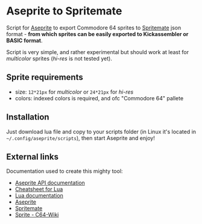 # Aseprite to Spritemate

Script for <a href="https://www.aseprite.org">Aseprite</a> to export Commodore 64 sprites to <a href="https://github.com/Esshahn/spritemate">Spritemate</a> json format - **from which sprites can be easily exported to  Kickassembler or BASIC format**.

Script is very simple, and rather experimental but should work at least for *multicolor* sprites (*hi-res* is not tested yet).

## Sprite requirements

- size: `12*21px` for *multicolor* or `24*21px` for *hi-res*
- colors: indexed colors is required, and ofc "Commodore 64" pallete

## Installation

Just download lua file and copy to your scripts folder (in Linux it's located in `~/.config/aseprite/scripts`), then start Aseprite and enjoy!

## External links

Documentation used to create this mighty tool:

- <a href="https://github.com/aseprite/api">Aseprite API documentation</a>
- <a href="https://devhints.io/lua">Cheatsheet for Lua</a>
- <a href="https://www.lua.org/docs.html">Lua documentation</a>
- <a href="https://www.aseprite.org">Aseprite</a>
- <a href="https://github.com/Esshahn/spritemate">Spritemate</a>
- <a href="https://www.c64-wiki.com/wiki/Sprite">Sprite - C64-Wiki</a>